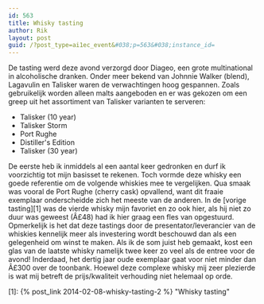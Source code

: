 ```yaml
---
id: 563
title: Whisky tasting
author: Rik
layout: post
guid: /?post_type=ai1ec_event&#038;p=563&#038;instance_id=
---
```

De tasting werd deze avond verzorgd door Diageo, een grote multinational in alcoholische dranken. Onder meer bekend van Johnnie Walker (blend), Lagavulin en Talisker waren de verwachtingen hoog gespannen. Zoals gebruikelijk worden alleen malts aangeboden en er was gekozen om een greep uit het assortiment van Talisker varianten te serveren:

  * Talisker (10 year)
  * Talisker Storm
  * Port Rughe
  * Distiller's Edition
  * Talisker (30 year)

De eerste heb ik inmiddels al een aantal keer gedronken en durf ik voorzichtig tot mijn basisset te rekenen. Toch vormde deze whisky een goede referentie om de volgende whiskies mee te vergelijken. Qua smaak was vooral de Port Rughe (cherry cask) opvallend, want dit fraaie exemplaar onderscheidde zich het meeste van de anderen. In de [vorige tasting][1] was de vierde whisky mijn favoriet en zo ook hier, als hij niet zo duur was geweest (Â£48) had ik hier graag een fles van opgestuurd. Opmerkelijk is het dat deze tastings door de presentator/leverancier van de whiskies kennelijk meer als investering wordt beschouwd dan als een gelegenheid om winst te maken. Als ik de som juist heb gemaakt, kost een glas van de laatste whisky namelijk twee keer zo veel als de entree voor de avond! Inderdaad, het dertig jaar oude exemplaar gaat voor niet minder dan Â£300 over de toonbank. Hoewel deze complexe whisky mij zeer plezierde is wat mij betreft de prijs/kwaliteit verhouding niet helemaal op orde.

 [1]: {% post_link 2014-02-08-whisky-tasting-2 %} "Whisky tasting"